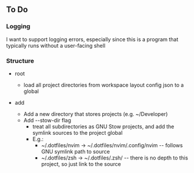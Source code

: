 ## To Do

### Logging
I want to support logging errors, especially since this is a program that typically
runs without a user-facing shell

### Structure

- root
    - load all project directories from workspace layout config json to a global

- add
    - Add a new directory that stores projects (e.g. ~/Developer)
    - Add --stow-dir flag
        - treat all subdirectories as GNU Stow projects, and add the symlink sources
        to the project global
        - E.g.:
            - ~/.dotfiles/nvim -> ~/.dotfiles/nvim/.config/nvim -- follows GNU symlink path to source
            - ~/.dotfiles/zsh -> ~/.dotfiles/.zsh/              -- there is no depth to this project, so just link to the source
        
